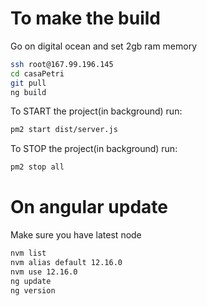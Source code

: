 # To make the build 
Go on digital ocean and set 2gb ram memory
```bash
ssh root@167.99.196.145
cd casaPetri
git pull
ng build
```
To START the project(in background) run:
```bash
pm2 start dist/server.js
```
To STOP the project(in background) run:
```bash
pm2 stop all
```
# On angular update
 Make sure you have latest node
 ```bash
nvm list
nvm alias default 12.16.0
nvm use 12.16.0
ng update
ng version
 ```
